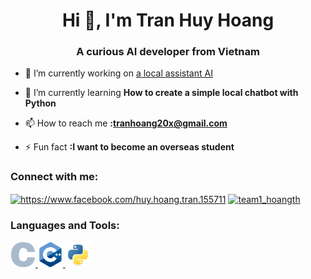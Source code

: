 <h1 align="center">Hi 👋, I'm Tran Huy Hoang</h1>
<h3 align="center">A curious AI developer from Vietnam</h3>

- 🔭 I’m currently working on [a local assistant AI](https://huggingface.co/spaces/newbeginners/helloword
)

- 🌱 I’m currently learning **How to create a simple local chatbot with Python**

- 📫 How to reach me **:tranhoang20x@gmail.com**

- ⚡ Fun fact **:I want to become an overseas student**

<h3 align="left">Connect with me:</h3>
<p align="left">
<a href="https://fb.com/https://www.facebook.com/huy.hoang.tran.155711" target="blank"><img align="center" src="https://raw.githubusercontent.com/rahuldkjain/github-profile-readme-generator/master/src/images/icons/Social/facebook.svg" alt="https://www.facebook.com/huy.hoang.tran.155711" height="30" width="40" /></a>
<a href="https://codeforces.com/profile/team1_hoangth" target="blank"><img align="center" src="https://raw.githubusercontent.com/rahuldkjain/github-profile-readme-generator/master/src/images/icons/Social/codeforces.svg" alt="team1_hoangth" height="30" width="40" /></a>
</p>

<h3 align="left">Languages and Tools:</h3>
<p align="left"> <a href="https://www.cprogramming.com/" target="_blank" rel="noreferrer"> <img src="https://raw.githubusercontent.com/devicons/devicon/master/icons/c/c-original.svg" alt="c" width="40" height="40"/> </a> <a href="https://www.w3schools.com/cpp/" target="_blank" rel="noreferrer"> <img src="https://raw.githubusercontent.com/devicons/devicon/master/icons/cplusplus/cplusplus-original.svg" alt="cplusplus" width="40" height="40"/> </a> <a href="https://www.python.org" target="_blank" rel="noreferrer"> <img src="https://raw.githubusercontent.com/devicons/devicon/master/icons/python/python-original.svg" alt="python" width="40" height="40"/> </a> </p>
